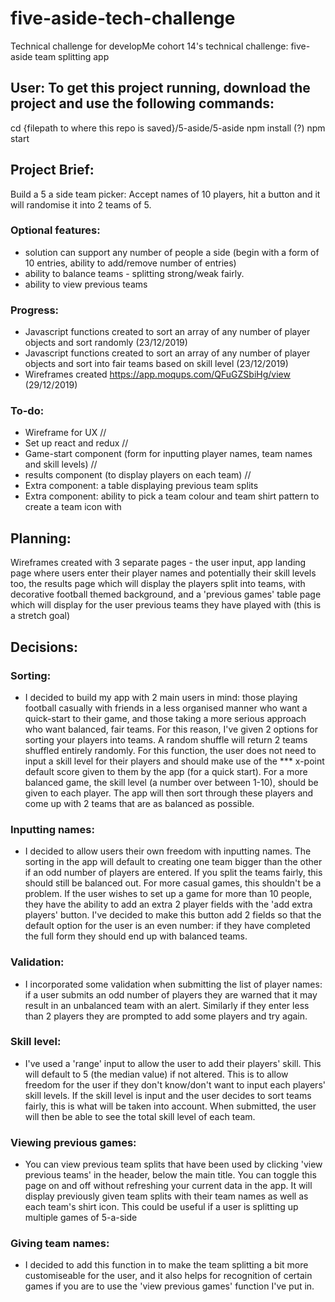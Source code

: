 # five-aside-tech-challenge
Technical challenge for developMe cohort 14's technical challenge: five-aside team splitting app

## User: To get this project running, download the project and use the following commands:
cd {filepath to where this repo is saved}/5-aside/5-aside
npm install (?)
npm start 

## Project Brief: 
Build a 5 a side team picker: 
Accept names of 10 players, hit a button and it will randomise it into 2 teams of 5. 

### Optional features: 
- solution can support any number of people a side (begin with a form of 10 entries, ability to add/remove number of entries)
- ability to balance teams - splitting strong/weak fairly. 
- ability to view previous teams 


### Progress: 
- Javascript functions created to sort an array of any number of player objects and sort randomly (23/12/2019)
- Javascript functions created to sort an array of any number of player objects and sort into fair teams based on skill level (23/12/2019) 
- Wireframes created https://app.moqups.com/QFuGZSbiHg/view (29/12/2019)

### To-do: 
- Wireframe for UX //
- Set up react and redux //
- Game-start component (form for inputting player names, team names and skill levels) //
- results component (to display players on each team) //
- Extra component: a table displaying previous team splits
- Extra component: ability to pick a team colour and team shirt pattern to create a team icon with

## Planning: 
Wireframes created with 3 separate pages - the user input, app landing page where users enter their player names and potentially their skill levels too, the results page which will display the players split into teams, with decorative football themed background, and a 'previous games' table page which will display for the user previous teams they have played with (this is a stretch goal) 

## Decisions: 
### Sorting:
- I decided to build my app with 2 main users in mind: those playing football casually with friends in a less organised manner who want a quick-start to their game, and those taking a more serious approach who want balanced, fair teams. For this reason, I've given 2 options for sorting your players into teams. A random shuffle will return 2 teams shuffled entirely randomly. For this function, the user does not need to input a skill level for their players and should make use of the *** x-point default score given to them by the app (for a quick start). For a more balanced game, the skill level (a number over between 1-10), should be given to each player. The app will then sort through these players and come up with 2 teams that are as balanced as possible. 

### Inputting names: 
- I decided to allow users their own freedom with inputting names. The sorting in the app will default to creating one team bigger than the other if an odd number of players are entered. If you split the teams fairly, this should still be balanced out. For more casual games, this shouldn't be a problem. If the user wishes to set up a game for more than 10 people, they have the ability to add an extra 2 player fields with the 'add extra players' button. I've decided to make this button add 2 fields so that the default option for the user is an even number: if they have completed the full form they should end up with balanced teams. 

### Validation: 
- I incorporated some validation when submitting the list of player names: if a user submits an odd number of players they are warned that it may result in an unbalanced team with an alert. Similarly if they enter less than 2 players they are prompted to add some players and try again.

### Skill level: 
- I've used a 'range' input to allow the user to add their players' skill. This will default to 5 (the median value) if not altered. This is to allow freedom for the user if they don't know/don't want to input each players' skill levels. If the skill level is input and the user decides to sort teams fairly, this is what will be taken into account. When submitted, the user will then be able to see the total skill level of each team.

### Viewing previous games: 
- You can view previous team splits that have been used by clicking 'view previous teams' in the header, below the main title. You can toggle this page on and off without refreshing your current data in the app. It will display previously given team splits with their team names as well as each team's shirt icon. This could be useful if a user is splitting up multiple games of 5-a-side

### Giving team names:
- I decided to add this function in to make the team splitting a bit more customiseable for the user, and it also helps for recognition of certain games if you are to use the 'view previous games' function I've put in. 
